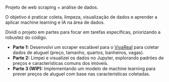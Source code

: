 Projeto de web scraping + análise de dados.

O objetivo é praticar coleta, limpeza, visualização de dados e aprender a aplicar machine learning e IA na área de dados.

Dividi o projeto em partes para focar em tarefas específicas, priorizando a robustez do código.

- **Parte 1:** Desenvolvi um scraper escalável para o [VivaReal](https://www.vivareal.com.br/) para coletar dados de aluguel (preço, tamanho, quartos, banheiros, vagas).
- **Parte 2:** Limpei e visualizei os dados no Jupyter, explorando padrões de preços e características comuns dos imóveis.
- **Parte 3 (WIP):** Implementando um modelo de machine learning para prever preços de aluguel com base nas características coletadas.

